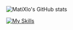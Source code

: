 ![MatiXlo's GitHub stats](https://github-readme-stats.vercel.app/api?username=MatiXlo&show_icons=true&theme=transparent)


[![My Skills](https://skillicons.dev/icons?i=js,html,css,wasm)](https://skillicons.dev)
